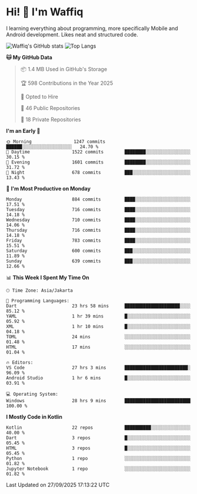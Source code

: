 
# Hi! 👋 I'm Waffiq

I learning everything about programming, more specifically Mobile and Android development. Likes neat and structured code.

<!-- Get to know more about me?

<a href="https://www.linkedin.com/in/waffiqaziz/"><img src="https://img.shields.io/static/v1?label=%20&message=LinkedIn&logo=linkedin&logoColor=white&color=0A66C2&style=for-the-badge" alt="LinkedIn"></a>
<a href="https://www.instagram.com/waffiqaziz/"><img src="https://img.shields.io/static/v1?label=%20&message=instagram&logo=instagram&logoColor=white&labelColor=%23E1306C&color=%23E1306C&style=for-the-badge" alt="Instagram"></a>
<a href="https://web.facebook.com/WaffiqAziz/"><img src="https://img.shields.io/static/v1?label=%20&message=Facebook&logo=facebook&logoColor=white&color=1877F2&style=for-the-badge" alt="Facebook"></a>
<a href="https://twitter.com/waffiqaziz"><img src="https://img.shields.io/static/v1?label=%20&message=X&logo=x&logoColor=white&color=000000&style=for-the-badge" alt="X"></a> -->

![Waffiq's GitHub stats](https://github-readme-stats-eight-theta.vercel.app/api?username=waffiqaziz&show_icons=true&include_all_commits=true&count_private=true&theme=dark)
![Top Langs](https://github-readme-stats.vercel.app/api/top-langs/?username=waffiqaziz&layout=compact&langs_count=8&theme=dark)

<!--START_SECTION:waka-->
**🐱 My GitHub Data** 

> 📦 1.4 MB Used in GitHub's Storage 
 > 
> 🏆 598 Contributions in the Year 2025
 > 
> 💼 Opted to Hire
 > 
> 📜 46 Public Repositories 
 > 
> 🔑 18 Private Repositories 
 > 
**I'm an Early 🐤** 

```text
🌞 Morning                1247 commits        ██████░░░░░░░░░░░░░░░░░░░   24.70 % 
🌆 Daytime                1522 commits        ████████░░░░░░░░░░░░░░░░░   30.15 % 
🌃 Evening                1601 commits        ████████░░░░░░░░░░░░░░░░░   31.72 % 
🌙 Night                  678 commits         ███░░░░░░░░░░░░░░░░░░░░░░   13.43 % 
```
📅 **I'm Most Productive on Monday** 

```text
Monday                   884 commits         ████░░░░░░░░░░░░░░░░░░░░░   17.51 % 
Tuesday                  716 commits         ████░░░░░░░░░░░░░░░░░░░░░   14.18 % 
Wednesday                710 commits         ████░░░░░░░░░░░░░░░░░░░░░   14.06 % 
Thursday                 716 commits         ████░░░░░░░░░░░░░░░░░░░░░   14.18 % 
Friday                   783 commits         ████░░░░░░░░░░░░░░░░░░░░░   15.51 % 
Saturday                 600 commits         ███░░░░░░░░░░░░░░░░░░░░░░   11.89 % 
Sunday                   639 commits         ███░░░░░░░░░░░░░░░░░░░░░░   12.66 % 
```


📊 **This Week I Spent My Time On** 

```text
🕑︎ Time Zone: Asia/Jakarta

💬 Programming Languages: 
Dart                     23 hrs 58 mins      █████████████████████░░░░   85.12 % 
YAML                     1 hr 39 mins        █░░░░░░░░░░░░░░░░░░░░░░░░   05.92 % 
XML                      1 hr 10 mins        █░░░░░░░░░░░░░░░░░░░░░░░░   04.18 % 
TOML                     24 mins             ░░░░░░░░░░░░░░░░░░░░░░░░░   01.48 % 
HTML                     17 mins             ░░░░░░░░░░░░░░░░░░░░░░░░░   01.04 % 

🔥 Editors: 
VS Code                  27 hrs 3 mins       ████████████████████████░   96.09 % 
Android Studio           1 hr 6 mins         █░░░░░░░░░░░░░░░░░░░░░░░░   03.91 % 

💻 Operating System: 
Windows                  28 hrs 9 mins       █████████████████████████   100.00 % 
```

**I Mostly Code in Kotlin** 

```text
Kotlin                   22 repos            ██████████░░░░░░░░░░░░░░░   40.00 % 
Dart                     3 repos             █░░░░░░░░░░░░░░░░░░░░░░░░   05.45 % 
HTML                     3 repos             █░░░░░░░░░░░░░░░░░░░░░░░░   05.45 % 
Python                   1 repo              ░░░░░░░░░░░░░░░░░░░░░░░░░   01.82 % 
Jupyter Notebook         1 repo              ░░░░░░░░░░░░░░░░░░░░░░░░░   01.82 % 
```




 Last Updated on 27/09/2025 17:13:22 UTC
<!--END_SECTION:waka-->
